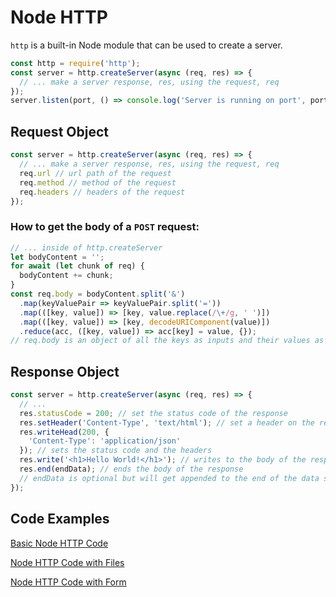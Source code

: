 # Node HTTP

`http` is a built-in Node module that can be used to create a server.

```javascript
const http = require('http');
const server = http.createServer(async (req, res) => { 
  // ... make a server response, res, using the request, req
});
server.listen(port, () => console.log('Server is running on port', port));
```

## Request Object

```javascript
const server = http.createServer(async (req, res) => { 
  // ... make a server response, res, using the request, req
  req.url // url path of the request
  req.method // method of the request
  req.headers // headers of the request
});
```

### How to get the body of a `POST` request:

```javascript
// ... inside of http.createServer
let bodyContent = '';
for await (let chunk of req) {
  bodyContent += chunk;
}
const req.body = bodyContent.split('&')
  .map(keyValuePair => keyValuePair.split('='))
  .map(([key, value]) => [key, value.replace(/\+/g, ' ')])
  .map(([key, value]) => [key, decodeURIComponent(value)])
  .reduce(acc, ([key, value]) => acc[key] = value, {});
// req.body is an object of all the keys as inputs and their values as values
```

## Response Object

```javascript
const server = http.createServer(async (req, res) => {
  // ...
  res.statusCode = 200; // set the status code of the response
  res.setHeader('Content-Type', 'text/html'); // set a header on the response
  res.writeHead(200, {
    'Content-Type': 'application/json'
  }); // sets the status code and the headers
  res.write('<h1>Hello World!</h1>'); // writes to the body of the response
  res.end(endData); // ends the body of the response 
  // endData is optional but will get appended to the end of the data sent if present
});
```

## Code Examples

[Basic Node HTTP Code]

[Node HTTP Code with Files]

[Node HTTP Code with Form]

[Basic Node HTTP Code]: ./web-app/basic-http.js
[Node HTTP Code with Files]: ./web-app/files-http.js
[Node HTTP Code with Form]: ./web-app/form-http.js